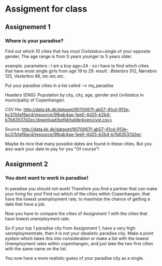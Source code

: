 # Assigment for class



## Assignement 1
### Where is your paradise?


Find out which 10 cities that has most Civilstatus=single of your opposite gender, The age range is from 5 years younger to 5 years older.

example. parameters : I am a boy age=24 - so i have to find which cities that have most single girls from age 19 to 29.
         result     : Østerbro 312, Nørrebro 125, Vesterbro 86, etc etc etc.
  

Put your paradise cities in a list called -->   my_paradise

Headers (ENG): Population by city, city, age, gender and civilstatus in municipality of Copenhangen.


CSV file:
http://data.kk.dk/dataset/9070067f-ab57-41cd-913e-bc37bfaf9acd/resource/9fbab4aa-1ee0-4d25-b2b4-b7b63537d2ec/download/befkbhalderkoencivst.csv>

Source:
http://data.kk.dk/dataset/9070067f-ab57-41cd-913e-bc37bfaf9acd/resource/9fbab4aa-1ee0-4d25-b2b4-b7b63537d2ec


Maybe its nice that many possible dates are found in these cities. But you also want your date to pay for you "Of course"!



## Assignment 2
### You dont want to work in paradise!

In paradise you should not work! Therefore you find a partner that can make your living for you!
Find out which of the cities within Copenhangen, that have the lowest unemployment rate, to maximize the chance of getting a date that have a job. 

Now you have to compare the cities of Assignment 1 with the cities that have lowest unemployment rate.


So if your top 1 paradise city from Assignment 1, have a very high uenmploymentrate, then it is not your idealistic paradise city. 
Make a point system which takes this into consideration or make a list with the lowest Unemployment rates within copenhangen, and just take the two first cities with the same name on the list.

You now have a more realistic guess of your paradise city as a single.













